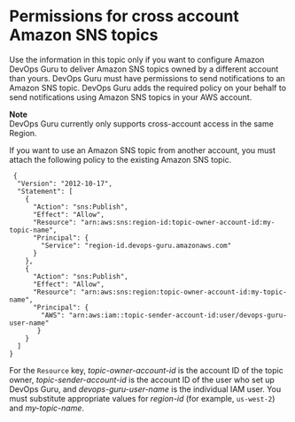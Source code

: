 # Permissions for cross account Amazon SNS topics<a name="sns-required-permissions"></a>

Use the information in this topic only if you want to configure Amazon DevOps Guru to deliver Amazon SNS topics owned by a different account than yours\. DevOps Guru must have permissions to send notifications to an Amazon SNS topic\. DevOps Guru adds the required policy on your behalf to send notifications using Amazon SNS topics in your AWS account\.

**Note**  
DevOps Guru currently only supports cross\-account access in the same Region\. 

If you want to use an Amazon SNS topic from another account, you must attach the following policy to the existing Amazon SNS topic\.

```
 {
  "Version": "2012-10-17",
  "Statement": [
    {
      "Action": "sns:Publish",
      "Effect": "Allow",
      "Resource": "arn:aws:sns:region-id:topic-owner-account-id:my-topic-name",
      "Principal": {
        "Service": "region-id.devops-guru.amazonaws.com"
      }
    },
    {
      "Action": "sns:Publish",
      "Effect": "Allow",
      "Resource": "arn:aws:sns:region:topic-owner-account-id:my-topic-name",
      "Principal": {
        "AWS": "arn:aws:iam::topic-sender-account-id:user/devops-guru-user-name"      	
       }
    }
  ]
}
```

For the `Resource` key, *topic\-owner\-account\-id* is the account ID of the topic owner, *topic\-sender\-account\-id* is the account ID of the user who set up DevOps Guru, and *devops\-guru\-user\-name* is the individual IAM user\. You must substitute appropriate values for *region\-id* \(for example, `us-west-2`\) and *my\-topic\-name*\. 